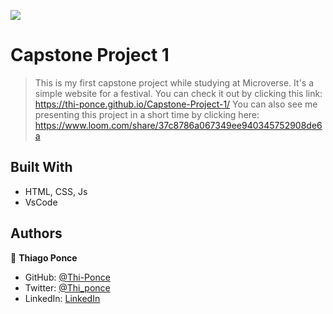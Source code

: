 ![](https://img.shields.io/badge/Microverse-blueviolet)

# Capstone Project 1

> This is my first capstone project while studying at Microverse. It's a simple website for a festival. You can check it out by clicking this link: https://thi-ponce.github.io/Capstone-Project-1/
> You can also see me presenting this project in a short time by clicking here: https://www.loom.com/share/37c8786a067349ee940345752908de6a

## Built With

- HTML, CSS, Js
- VsCode
## Authors

👤 **Thiago Ponce**

- GitHub: [@Thi-Ponce](https://github.com/Thi-Ponce)
- Twitter: [@Thi_ponce](https://twitter.com/Thi_ponce)
- LinkedIn: [LinkedIn](https://linkedin.com/in/thiago-ponce)
